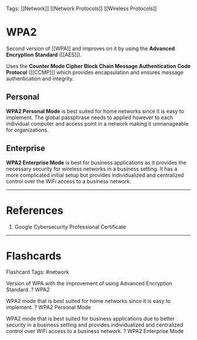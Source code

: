 Tags: [[Network]] [[Network Protocols]] [[Wireless Protocols]]
# WPA2

Second version of [[WPA]] and improves on it by using the **Advanced Encryption Standard** ([[AES]]).

Uses the **Counter Mode Cipher Block Chain Message Authentication Code Protocol** ([[CCMP]]) which provides encapsulation and ensures message authentication and integrity.

## Personal

**WPA2 Personal Mode** is best suited for home networks since it is easy to implement. The global passphrase needs to applied however to each individual computer and access point in a network making it unmanageable for organizations.

## Enterprise

**WPA2 Enterprise Mode** is best for business applications as it provides the necessary security for wireless networks in a business setting. It has a more complicated initial setup but provides individualized and centralized control over the WiFi access to a business network.

---
# References

1. Google Cybersecurity Professional Certificate

---
# Flashcards

Flashcard Tags: #network 

Version of WPA with the improvement of using Advanced Encryption Standard.
?
WPA2
<!--SR:!2024-05-23,12,270-->

WPA2 mode that is best suited for home networks since it is easy to implement.
?
WPA2 Personal Mode
<!--SR:!2024-05-23,12,270-->

WPA2 mode that is best suited for business applications due to better security in a business setting and provides individualized and centralized control over WiFi access to a business network.
?
WPA2 Enterprise Mode
<!--SR:!2024-05-26,15,290-->